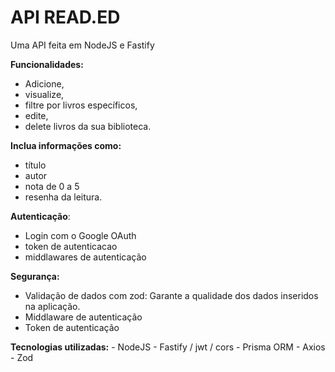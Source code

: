 # API READ.ED

Uma API feita em NodeJS e Fastify

__Funcionalidades:__

- Adicione,
- visualize,
- filtre por livros específicos, 
- edite,
- delete livros da sua biblioteca.

__Inclua informações como:__
- título
- autor
- nota de 0 a 5
- resenha da leitura.

__Autenticação__:
 - Login com o Google OAuth
- token de autenticacao
- middlawares de autenticação

__Segurança:__
- Validação de dados com zod: Garante a qualidade dos dados inseridos na aplicação.
- Middlaware de autenticação
- Token de autenticação

__Tecnologias utilizadas:__
	 - NodeJS
	 - Fastify / jwt / cors
	 - Prisma ORM
	 - Axios
	- Zod
	

